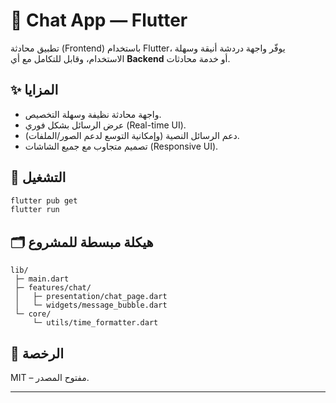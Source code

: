 # 💬 Chat App — Flutter

تطبيق محادثة (Frontend) باستخدام Flutter، يوفّر واجهة دردشة أنيقة وسهلة الاستخدام، وقابل للتكامل مع أي **Backend** أو خدمة محادثات.

## ✨ المزايا

* واجهة محادثة نظيفة وسهلة التخصيص.
* عرض الرسائل بشكل فوري (Real-time UI).
* دعم الرسائل النصية (وإمكانية التوسع لدعم الصور/الملفات).
* تصميم متجاوب مع جميع الشاشات (Responsive UI).

## 🚀 التشغيل

```bash
flutter pub get  
flutter run  
```

## 🗂️ هيكلة مبسطة للمشروع

```text
lib/
 ├─ main.dart
 ├─ features/chat/
 │   ├─ presentation/chat_page.dart
 │   └─ widgets/message_bubble.dart
 └─ core/
     └─ utils/time_formatter.dart
```

## 📄 الرخصة

MIT – مفتوح المصدر.

---
